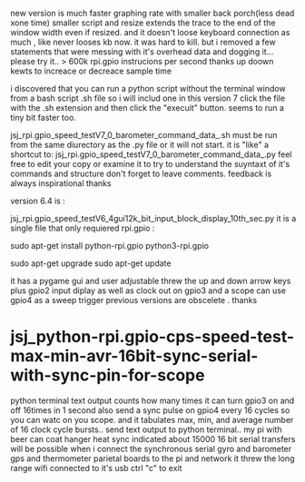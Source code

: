 new version is much faster graphing rate with smaller back porch(less dead xone time) smaller script and resize extends the trace to the end of the window width even if resized.
and it doesn't loose keyboard connection as much , like never looses kb now. it was hard to kill. but i removed a few statements that were messing with it's overhead data and dogging it... please try it.. > 600k rpi.gpio instrucions per second thanks
up doown kewts to increace or decreace sample time

i discovered that you can run a python script without the terminal window from a bash script .sh file
so i will includ one in this version 7
click the file with the .sh extension and then click the "execuit" button. seems to run a tiny bit faster too.

jsj_rpi.gpio_speed_testV7_0_barometer_command_data_.sh
must be run from the same diurectory as the .py file or it will not start. it is "like" a shortcut to:
jsj_rpi.gpio_speed_testV7_0_barometer_command_data_.py
feel free to edit your copy  or examine it to try to understand the suyntaxt of it's commands and structure 
don't forget to leave comments. feedback is always inspirational
thanks

version 6.4 is :

jsj_rpi.gpio_speed_testV6_4gui12k_bit_input_block_display_10th_sec.py
it is a single file that only requiered rpi.gpio    :

sudo apt-get install python-rpi.gpio python3-rpi.gpio

sudo apt-get upgrade
sudo apt-get update


it has a pygame gui and user adjustable threw the up and down arrow keys plus gpio2 input diplay as well as clock out on gpio3 and a scope can use gpio4 as a sweep trigger
previous versions are obscelete  . thanks
# jsj_python-rpi.gpio-cps-speed-test-max-min-avr-16bit-sync-serial-with-sync-pin-for-scope
python terminal text output counts how many times it can turn gpio3 on and off 16times in 1 second also send a sync pulse on gpio4 every 16 cycles so you can watc on you scope. and it tabulates max, min, and average number of 16 clock cycle bursts.. send text output to python terminal.. my pi with beer can coat hanger heat sync indicated about 15000 16 bit serial transfers will be possible when i connect the synchronous serial gyro and barometer gps and thermometer parietal boards to the pi and network it threw the long range wifi connected to it's usb ctrl "c" to exit
